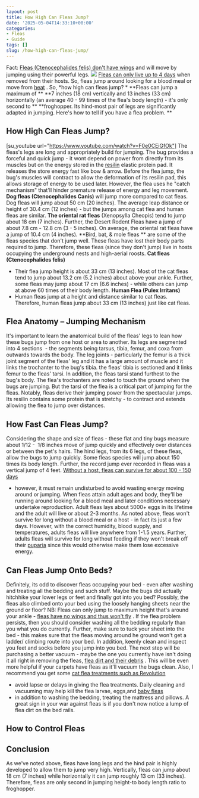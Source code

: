 ```yaml
---
layout: post
title: How High Can Fleas Jump?
date: '2025-05-04T14:33:10+00:00'
categories:
- Fleas
- Guide
tags: []
slug: /how-high-can-fleas-jump/
---
```


Fact:
[Fleas (Ctenocephalides felis) don't have wings](https://pestpolicy.com/do-fleas-have-wings/)
and will move by jumping using their powerful legs.
![](/assets/img/img/)
[Fleas can only live up to 4 days](https://pestpolicy.com/how-long-can-fleas-live-without-a-host/)
when removed from their hosts.
So, fleas jump around looking for a blood meal or move from
[heat](https://pestpolicy.com/does-heat-kill-fleas/)
.
So,
*how high can fleas jump? *
**Fleas can jump a maximum of **
**7 inches (18 cm) vertically and 13 inches (33 cm) horizontally (an average 40 - 99 times of the flea's body length) - it's only second to **
**froghopper. Its hind-most pair of legs are significantly adapted in jumping. Here's how to tell if you have a flea problem. **
## How High Can Fleas Jump?
[su_youtube url="https://www.youtube.com/watch?v=F0e0CEiGfOk"]
The fleas's legs are long and appropriately build for jumping. The bug provides a forceful and quick jump - it wont depend on power from directly from its muscles but on the energy stored in the
[resilin](https://en.wikipedia.org/wiki/Resilin)
elastic protein pad. It releases the store energy fast like bow & arrow.
Before the flea jump, the bug's muscles will contract to allow the deformation of its resilin pad, this allows storage of energy to be used later. However, the flea uses he "catch mechanism" that'll hinder premature release of energy and leg movement.
**Dog fleas (Ctenocephalides Canis)**
will jump more compared to cat fleas. Dog fleas will jump about 50 cm (20 inches). The average leap distance or height of 30.4 cm (12 inches) - but the jumps among cat flea and human fleas are similar.
**The oriental rat fleas**
(Xenopsylla Cheopis) tend to jump about 18 cm (7 inches). Further, the Desert Rodent Fleas have a jump of about 7.8 cm - 12.8 cm (3 - 5 inches). On average, the oriental rat fleas have a jump of 10.4 cm (4 inches).
**Bird, bat, & mole fleas **
are some of the fleas species that don't jump well. These fleas have lost their body parts required to jump. Therefore, these fleas (since they don't jump) live in hosts occupying the underground nests and high-aerial roosts.
**Cat fleas (Ctenocephalides felis)**
- Their flea jump height is about 33 cm (13 inches). Most of the cat fleas tend to jump about 13.2 cm (5.2 inches) about above your ankle. Further, some fleas may jump about 17 cm (6.6 inches) - while others can jump at above 60 times of their body length.
**Human Flea (Pulex Irritans)**
- Human fleas jump at a height and distance similar to cat fleas. Therefore, human fleas jump about 33 cm (13 inches) just like cat fleas.
## Flea Anatomy – Jumping Mechanism
It's important to learn the anatomical build of the fleas' legs to lean how these bugs jump from one host or area to another. Its legs are segmented into 4 sections  - the segments being tarsus, tibia, femur, and coxa from outwards towards the body.
The leg joints - particularly the femur is a thick joint segment of the fleas' leg and it has a large amount of muscle and it links the trochanter to the bug's tibia. the fleas' tibia is sectioned and it links femur to the fleas' tarsi. In addition, the fleas tarsi stand furthest to the bug's body.
The flea's trochanters are noted to touch the ground when the bugs are jumping. But the tarsi of the flea is a critical part of jumping for the fleas. Notably, fleas derive their jumping power from the spectacular jumps. Its resilin contains some protein that is stretchy - to contract and extends allowing the flea to jump over distances.
## How Fast Can Fleas Jump?
Considering the shape and size of fleas - these flat and tiny bugs measure about 1/12 -  1/8 inches move of jump quickly and effectively over distances or between the pet's hairs. The hind legs, from its 6 legs, of these fleas, allow the bugs to jump quickly.
Some fleas species will jump about 150 times its body length. Further, the record jump ever recorded in fleas was a vertical jump of 4 feet.
[Without a host, fleas can survive for about 100 - 150 days](https://pestpolicy.com/how-long-can-fleas-live-without-a-host/)
- however, it must remain undisturbed to avoid wasting energy moving around or jumping.
When fleas attain adult ages and body, they'll be running around looking for a blood meal and later conditions
necessary undertake reproduction. Adult fleas lays about 5000+ eggs in its lifetime and the adult will live or about 2-3 months.
As noted above, fleas won't survive for long without a blood meal or a host - in fact its just a few days. However, with the correct humidity, blood supply, and temperatures, adults fleas will live anywhere from 1-1.5 years. Further, adults fleas will survive for long without feeding if they won't break off their
[puparia](https://en.wikipedia.org/wiki/Puparium)
since this would otherwise make them lose excessive energy.
## Can Fleas Jump Onto Beds?
Definitely, its odd to discover fleas occupying your bed - even after washing and treating all the bedding and such stuff. Maybe the bugs did actually hitchhike your lower legs or feet and finally got into you bed? Possibly, the fleas also climbed onto your bed using the loosely hanging sheets near the ground or floor? NB: Fleas can only jump to maximum height that's around your ankle -
[fleas have no wings and thus won't fly](https://pestpolicy.com/do-fleas-have-wings/)
.
If the flea problem persists, then you should consider washing all the bedding regularly than you what you do currently. Further, make sure to tuck your sheet into the bed - this makes sure that the fleas moving around he ground won't get a ladder/ climbing route into your bed. In addition, keenly clean and inspect you feet and socks before you jump into you bed.
The next step will be purchasing a better vacuum - maybe the one you currently have isn't doing it all right in removing the fleas,
[flea dirt and their debris](https://pestpolicy.com/what-is-flea-dirt/)
. This will be even more helpful if your carpets have fleas as it'll vacuum the bugs clean. Also, I recommend you get some
[cat flea treatments such as Revolution](https://pestpolicy.com/best-flea-treatment-for-cats/)
- avoid lapse or delays in giving the flea treatments.
Daily cleaning and vacuuming may help kill the flea larvae, eggs,and
[baby fleas](https://pestpolicy.com/what-do-baby-fleas-look-like/)
- in addition to washing the bedding, treating the mattress and pillows. A great sign in your war against fleas is if you don't now notice a lump of flea dirt on the bed rails.
## How to Control Fleas
## Conclusion
As we've noted above, fleas have long legs and the hind pair is highly developed to allow them to jump very high. Vertically, fleas can jump about 18 cm (7 inches) while horizontally it can jump roughly 13 cm (33 inches). Therefore, fleas are only second in jumping height-to body length ratio to froghopper.
